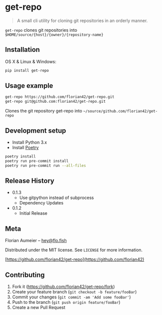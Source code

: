 # get-repo
> A small cli utility for cloning git repositories in an orderly manner.

`get-repo` clones git repositories into `$HOME/source/{host}/{owner}/{repository-name}`

## Installation

OS X & Linux & Windows:

```sh
pip install get-repo
```

## Usage example

```sh
get-repo https://github.com/florian42/get-repo.git
get-repo git@github.com:florian42/get-repo.git
```

Clones the git repository get-repo into `~/source/github.com/florian42/get-repo`

## Development setup

- Install Python 3.x
- Install [Poetry](https://python-poetry.org/docs/)

```sh
poetry install
poetry run pre-commit install
poetry run pre-commit run --all-files
```

## Release History
* 0.1.3
    * Use gitpython instead of subprocess
    * Dependency Updates
* 0.1.2
    * Initial Release

## Meta

Florian Aumeier – hey@flo.fish

Distributed under the MIT license. See ``LICENSE`` for more information.

[https://github.com/florian42/get-repo](https://github.com/florian42)

## Contributing

1. Fork it (<https://github.com/florian42/get-repo/fork>)
2. Create your feature branch (`git checkout -b feature/fooBar`)
3. Commit your changes (`git commit -am 'Add some fooBar'`)
4. Push to the branch (`git push origin feature/fooBar`)
5. Create a new Pull Request
